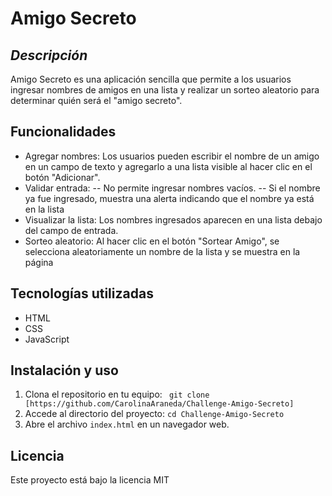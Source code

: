 # Amigo Secreto
## _Descripción_

Amigo Secreto es una aplicación sencilla que permite a los usuarios ingresar nombres de amigos en una lista y realizar un sorteo aleatorio para determinar quién será el "amigo secreto".

## Funcionalidades

- Agregar nombres: Los usuarios pueden escribir el nombre de un amigo en un campo de texto y agregarlo a una lista visible al hacer clic en el botón "Adicionar".
- Validar entrada:
--  No permite ingresar nombres vacíos.
-- Si el nombre ya fue ingresado, muestra una alerta indicando que el nombre ya está en la lista
- Visualizar la lista: Los nombres ingresados aparecen en una lista debajo del campo de entrada.
- Sorteo aleatorio: Al hacer clic en el botón "Sortear Amigo", se selecciona aleatoriamente un nombre de la lista y se muestra en la página

## Tecnologías utilizadas

- HTML
- CSS
- JavaScript

## Instalación y uso
1. Clona el repositorio en tu equipo:
``` git clone [https://github.com/CarolinaAraneda/Challenge-Amigo-Secreto]```
2. Accede al directorio del proyecto:
``` cd Challenge-Amigo-Secreto  ```
3. Abre el archivo ``` index.html ``` en un navegador web.

## Licencia

Este proyecto está bajo la licencia MIT

